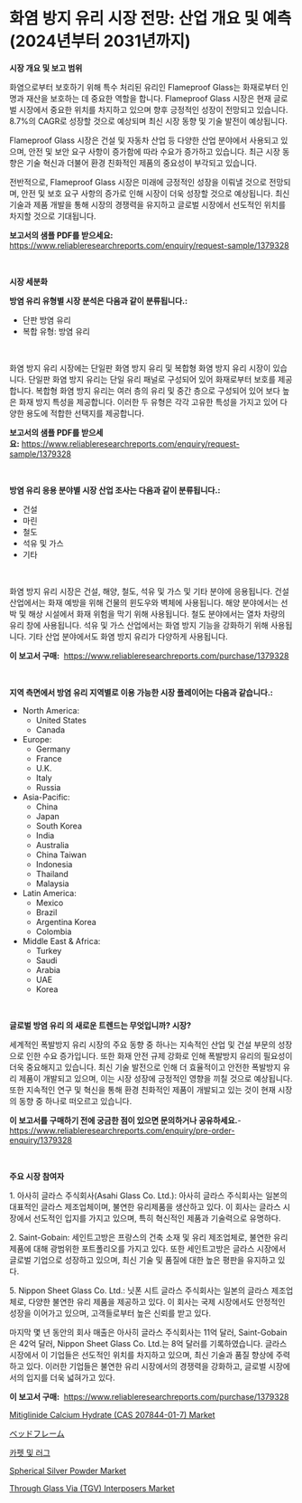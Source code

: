 <p><h1>화염 방지 유리 시장 전망: 산업 개요 및 예측 (2024년부터 2031년까지)</h1></p><p><strong>시장 개요 및 보고 범위</strong></p>
<p><p>화염으로부터 보호하기 위해 특수 처리된 유리인 Flameproof Glass는 화재로부터 인명과 재산을 보호하는 데 중요한 역할을 합니다. Flameproof Glass 시장은 현재 글로벌 시장에서 중요한 위치를 차지하고 있으며 향후 긍정적인 성장이 전망되고 있습니다. 8.7%의 CAGR로 성장할 것으로 예상되며 최신 시장 동향 및 기술 발전이 예상됩니다.</p><p>Flameproof Glass 시장은 건설 및 자동차 산업 등 다양한 산업 분야에서 사용되고 있으며, 안전 및 보안 요구 사항이 증가함에 따라 수요가 증가하고 있습니다. 최근 시장 동향은 기술 혁신과 더불어 환경 친화적인 제품의 중요성이 부각되고 있습니다.</p><p>전반적으로, Flameproof Glass 시장은 미래에 긍정적인 성장을 이뤄낼 것으로 전망되며, 안전 및 보호 요구 사항의 증가로 인해 시장이 더욱 성장할 것으로 예상됩니다. 최신 기술과 제품 개발을 통해 시장의 경쟁력을 유지하고 글로벌 시장에서 선도적인 위치를 차지할 것으로 기대됩니다.</p></p>
<p><strong>보고서의 샘플 PDF를 받으세요:</strong> <a href="https://www.reliableresearchreports.com/enquiry/request-sample/1379328">https://www.reliableresearchreports.com/enquiry/request-sample/1379328</a></p>
<p>&nbsp;</p>
<p><strong>시장 세분화</strong></p>
<p><strong>방염 유리 유형별 시장 분석은 다음과 같이 분류됩니다.:</strong></p>
<p><ul><li>단판 방염 유리</li><li>복합 유형: 방염 유리</li></ul></p>
<p>&nbsp;</p>
<p><p>화염 방지 유리 시장에는 단일판 화염 방지 유리 및 복합형 화염 방지 유리 시장이 있습니다. 단일판 화염 방지 유리는 단일 유리 패널로 구성되어 있어 화재로부터 보호를 제공합니다. 복합형 화염 방지 유리는 여러 층의 유리 및 중간 층으로 구성되어 있어 보다 높은 화재 방지 특성을 제공합니다. 이러한 두 유형은 각각 고유한 특성을 가지고 있어 다양한 용도에 적합한 선택지를 제공합니다.</p></p>
<p><strong>보고서의 샘플 PDF를 받으세요:</strong>&nbsp;<a href="https://www.reliableresearchreports.com/enquiry/request-sample/1379328">https://www.reliableresearchreports.com/enquiry/request-sample/1379328</a></p>
<p>&nbsp;</p>
<p><strong> 방염 유리 응용 분야별 시장 산업 조사는 다음과 같이 분류됩니다.:</strong></p>
<p><ul><li>건설</li><li>마린</li><li>철도</li><li>석유 및 가스</li><li>기타</li></ul></p>
<p>&nbsp;</p>
<p><p>화염 방지 유리 시장은 건설, 해양, 철도, 석유 및 가스 및 기타 분야에 응용됩니다. 건설 산업에서는 화재 예방을 위해 건물의 윈도우와 벽체에 사용됩니다. 해양 분야에서는 선박 및 해상 시설에서 화재 위험을 막기 위해 사용됩니다. 철도 분야에서는 열차 차량의 유리 창에 사용됩니다. 석유 및 가스 산업에서는 화염 방지 기능을 강화하기 위해 사용됩니다. 기타 산업 분야에서도 화염 방지 유리가 다양하게 사용됩니다.</p></p>
<p><strong>이 보고서 구매:</strong>&nbsp; <a href="https://www.reliableresearchreports.com/purchase/1379328">https://www.reliableresearchreports.com/purchase/1379328</a></p>
<p>&nbsp;</p>
<p><strong>지역 측면에서 방염 유리 지역별로 이용 가능한 시장 플레이어는 다음과 같습니다.:</strong></p>
<p><ul>
    <li>
        North America:
        <ul>
            <li>United States</li>
            <li>Canada</li>
        </ul>
    </li>
    <li>
        Europe:
        <ul>
            <li>Germany</li>
            <li>France</li>
            <li>U.K.</li>
            <li>Italy</li>
            <li>Russia</li>
        </ul>
    </li>
    <li>
        Asia-Pacific:
        <ul>
            <li>China</li>
            <li>Japan</li>
            <li>South Korea</li>
            <li>India</li>
            <li>Australia</li>
            <li>China Taiwan</li>
            <li>Indonesia</li>
            <li>Thailand</li>
            <li>Malaysia</li>
        </ul>
    </li>
    <li>
        Latin America:
        <ul>
            <li>Mexico</li>
            <li>Brazil</li>
            <li>Argentina Korea</li>
            <li>Colombia</li>
        </ul>
    </li>
    <li>
        Middle East & Africa:
        <ul>
            <li>Turkey</li>
            <li>Saudi</li>
            <li>Arabia</li>
            <li>UAE</li>
            <li>Korea</li>
        </ul>
    </li>
    </ul></p>
<p>&nbsp;</p>
<p><strong>글로벌 방염 유리 의 새로운 트렌드는 무엇입니까? 시장?</strong></p>
<p><p>세계적인 폭발방지 유리 시장의 주요 동향 중 하나는 지속적인 산업 및 건설 부문의 성장으로 인한 수요 증가입니다. 또한 화재 안전 규제 강화로 인해 폭발방지 유리의 필요성이 더욱 중요해지고 있습니다. 최신 기술 발전으로 인해 더 효율적이고 안전한 폭발방지 유리 제품이 개발되고 있으며, 이는 시장 성장에 긍정적인 영향을 끼칠 것으로 예상됩니다. 또한 지속적인 연구 및 혁신을 통해 환경 친화적인 제품이 개발되고 있는 것이 현재 시장의 동향 중 하나로 떠오르고 있습니다.</p></p>
<p><strong>이 보고서를 구매하기 전에 궁금한 점이 있으면 문의하거나 공유하세요.</strong>- <a href="https://www.reliableresearchreports.com/enquiry/pre-order-enquiry/1379328">https://www.reliableresearchreports.com/enquiry/pre-order-enquiry/1379328</a></p>
<p>&nbsp;</p>
<p><strong>주요 시장 참여자</strong></p>
<p><p>1. 아사히 글라스 주식회사(Asahi Glass Co. Ltd.): 아사히 글라스 주식회사는 일본의 대표적인 글라스 제조업체이며, 불연한 유리제품을 생산하고 있다. 이 회사는 글라스 시장에서 선도적인 입지를 가지고 있으며, 특히 혁신적인 제품과 기술력으로 유명하다.</p><p>2. Saint-Gobain: 세인트고방은 프랑스의 건축 소재 및 유리 제조업체로, 불연한 유리 제품에 대해 광범위한 포트폴리오를 가지고 있다. 또한 세인트고방은 글라스 시장에서 글로벌 기업으로 성장하고 있으며, 최신 기술 및 품질에 대한 높은 평판을 유지하고 있다.</p><p>5. Nippon Sheet Glass Co. Ltd.: 닛폰 시트 글라스 주식회사는 일본의 글라스 제조업체로, 다양한 불연한 유리 제품을 제공하고 있다. 이 회사는 국제 시장에서도 안정적인 성장을 이어가고 있으며, 고객들로부터 높은 신뢰를 받고 있다.</p><p>마지막 몇 년 동안의 회사 매출은 아사히 글라스 주식회사는 11억 달러, Saint-Gobain은 42억 달러, Nippon Sheet Glass Co. Ltd.는 8억 달러를 기록하였습니다. 글라스 시장에서 이 기업들은 선도적인 위치를 차지하고 있으며, 최신 기술과 품질 향상에 주력하고 있다. 이러한 기업들은 불연한 유리 시장에서의 경쟁력을 강화하고, 글로벌 시장에서의 입지를 더욱 넓혀가고 있다.</p></p>
<p><strong>이 보고서 구매:</strong>&nbsp;&nbsp;<a href="https://www.reliableresearchreports.com/purchase/1379328">https://www.reliableresearchreports.com/purchase/1379328</a></p>
<p><p><a href="https://issuu.com/reportprime-2/docs/mitiglinide-calcium-hydrate-cas-207844-01-7-market">Mitiglinide Calcium Hydrate (CAS 207844-01-7) Market</a></p><p><a href="https://github.com/ihabdkwlxs948/Market-Research-Report-List-1/blob/main/7295170292.md">ベッドフレーム</a></p><p><a href="https://github.com/hxzi07639916/Market-Research-Report-List-1/blob/main/5238238194704.md">카펫 및 러그</a></p><p><a href="https://github.com/Paul14Anderson63/Market-Research-Report-List-3/blob/main/spherical-silver-powder-market.md">Spherical Silver Powder Market</a></p><p><a href="https://issuu.com/reportprime-2/docs/through-glass-via-tgv-interposers-market-size-2030">Through Glass Via (TGV) Interposers Market</a></p></p>
